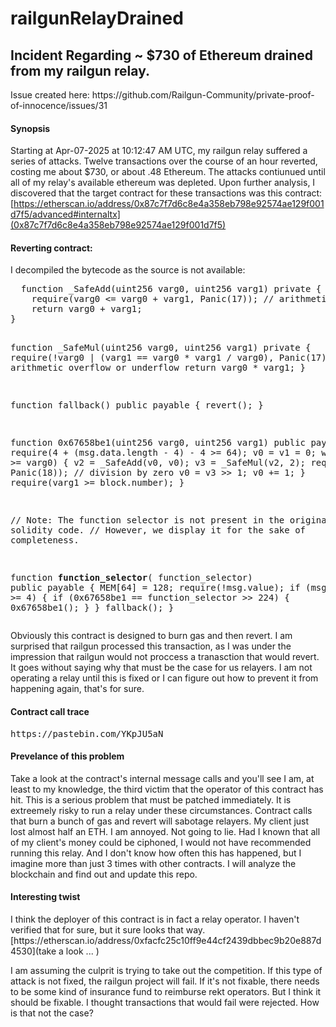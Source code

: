 # railgunRelayDrained

## Incident Regarding ~ $730 of Ethereum drained from my railgun relay. 

<p>
  Issue created here: https://github.com/Railgun-Community/private-proof-of-innocence/issues/31
</p>


#### Synopsis
Starting at Apr-07-2025 at 10:12:47 AM UTC, my railgun relay suffered a series of attacks. Twelve transactions over the course of an hour reverted, costing me about $730, or about .48 Ethereum. The attacks contiunued until all of my relay's available ethereum was depleted. Upon further analysis, I discovered that the target contract for these transactions was this contract: [https://etherscan.io/address/0x87c7f7d6c8e4a358eb798e92574ae129f001d7f5/advanced#internaltx](0x87c7f7d6c8e4a358eb798e92574ae129f001d7f5)


#### Reverting contract: 
<p>
I decompiled the bytecode as the source is not available:
</p>
<pre>
  function _SafeAdd(uint256 varg0, uint256 varg1) private { 
    require(varg0 <= varg0 + varg1, Panic(17)); // arithmetic overflow or underflow
    return varg0 + varg1;
}

function _SafeMul(uint256 varg0, uint256 varg1) private { 
    require(!varg0 | (varg1 == varg0 * varg1 / varg0), Panic(17)); // arithmetic overflow or underflow
    return varg0 * varg1;
}

function fallback() public payable { 
    revert();
}

function 0x67658be1(uint256 varg0, uint256 varg1) public payable { 
    require(4 + (msg.data.length - 4) - 4 >= 64);
    v0 = v1 = 0;
    while (v0 >= varg0) {
        v2 = _SafeAdd(v0, v0);
        v3 = _SafeMul(v2, 2);
        require(2, Panic(18)); // division by zero
        v0 = v3 >> 1;
        v0 += 1;
    }
    require(varg1 >= block.number);
}

// Note: The function selector is not present in the original solidity code.
// However, we display it for the sake of completeness.

function __function_selector__( function_selector) public payable { 
    MEM[64] = 128;
    require(!msg.value);
    if (msg.data.length >= 4) {
        if (0x67658be1 == function_selector >> 224) {
            0x67658be1();
        }
    }
    fallback();
}
</pre>



<p>
Obviously this contract is designed to burn gas and then revert. I am surprised that railgun processed this transaction, as I was under the impression that railgun would 
not proccess a tranasction that would revert. It goes without saying why that must be the case for us relayers. I am not operating a relay until this is fixed or I can 
  figure out how to prevent it from happening again, that's for sure. 
</p>

#### Contract call trace 

<pre>
https://pastebin.com/YKpJU5aN
</pre>

#### Prevelance of this problem

<p>
  Take a look at the contract's internal message calls and you'll see I am, at least to my knowledge, the third victim that the operator of this contract has hit. This 
  is a serious problem that must be patched immediately. It is extreemely risky to run a relay under these circumstances. Contract calls that burn a bunch of gas and 
  revert will sabotage relayers. My client just lost almost half an ETH. I am annoyed. Not going to lie. Had I known that all of my client's money could be ciphoned, I 
  would not have recommended running this relay. And I don't know how often this has happened, but I imagine more than just 3 times with other contracts. I will analyze the blockchain and find out and update this repo.
</p>

#### Interesting twist
<p>
I think the deployer of this contract is in fact a relay operator. I haven't verified that for sure, but it sure looks that way.
[https://etherscan.io/address/0xfacfc25c10ff9e44cf2439dbbec9b20e887d4530](take a look ... )
</p>

<p>
 I am assuming the culprit is trying to take out the competition. If this type of attack is not fixed, the railgun project will fail. If it's not fixable, there 
  needs to be some kind of insurance fund to reimburse rekt operators. But I think it should be fixable. I thought transactions that would fail were rejected. How is that not the case?
</p>
